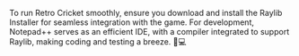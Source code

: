 To run Retro Cricket smoothly, ensure you download and install the Raylib Installer for seamless integration with the game. For development, Notepad++ serves as an efficient IDE, with a compiler integrated to support Raylib, making coding and testing a breeze. 🚀💻
